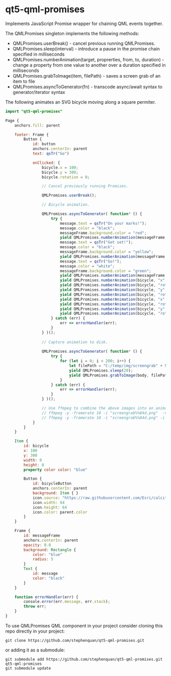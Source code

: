 # qt5-qml-promises

Implements JavaScript Promise wrapper for chaining QML events together.

The QMLPromises singleton implements the following methods:

 - QMLPromises.userBreak() - cancel previous running QMLPromises.
 - QMLPromises.sleep(interval) - introduce a pause in the promise chain specified in milliseconds
 - QMLPromises.numberAnimation(target, proprerties, from, to, duration) - change a property from one value to another over a duration specified in milliseconds
 - QMLPromises.grabToImage(item, filePath) - saves a screen grab of an item to file
 - QMLPromises.asyncToGenerator(fn) - transcode async/await syntax to generator/iterator syntax

The following animates an SVG bicycle moving along a square permiter.

```qml
import "qt5-qml-promises"

Page {
    anchors.fill: parent

    footer: Frame {
        Button {
            id: button
            anchors.centerIn: parent
            text: qsTr("Go")

            onClicked: {
                bicycle.x = 100;
                bicycle.y = 300;
                bicycle.rotation = 0;

                // Cancel previously running Promises.

                QMLPromises.userBreak();

                // Bicycle animation.

                QMLPromises.asyncToGenerator( function* () {
                    try {
                        message.text = qsTr("On your marks!");
                        message.color = "black";
                        messageFrame.background.color = "red";
                        yield QMLPromises.numberAnimation(messageFrame, "opacity", 1.0, 0.0, 1000);
                        message.text = qsTr("Get set!");
                        message.color = "black";
                        messageFrame.background.color = "yellow";
                        yield QMLPromises.numberAnimation(messageFrame, "opacity", 1.0, 0.0, 1000);
                        message.text = qsTr("Go!");
                        message.color = "white";
                        messageFrame.background.color = "green";
                        yield QMLPromises.numberAnimation(messageFrame, "opacity", 1.0, 0.0, 1000);
                        yield QMLPromises.numberAnimation(bicycle, "x", 100, 300, 1000);
                        yield QMLPromises.numberAnimation(bicycle, "rotation", 0, -90, 500);
                        yield QMLPromises.numberAnimation(bicycle, "y", 300, 100, 1000);
                        yield QMLPromises.numberAnimation(bicycle, "rotation", -90, -180, 500);
                        yield QMLPromises.numberAnimation(bicycle, "x", 300, 100, 1000);
                        yield QMLPromises.numberAnimation(bicycle, "rotation", 180, 90, 500);
                        yield QMLPromises.numberAnimation(bicycle, "y", 100, 300, 1000);
                        yield QMLPromises.numberAnimation(bicycle, "rotation", 90, 0, 500);
                    } catch (err) {
                        err => errorHandler(err);
                    }
                } )();
                
                // Capture animation to disk.
                
                QMLPromises.asyncToGenerator( function* () {
                    try {
                        for (let i = 0; i < 200; i++) {
                            let filePath = "C:/temp/img/screengrab" + String(i).padStart(4, '0') + ".png";
                            yield QMLPromises.sleep(20);
                            yield QMLPromises.grabToImage(body, filePath);
                        }
                    } catch (err) {
                        err => errorHandler(err);
                    }
                } )();

                // Use ffmpeg to combine the above images into an animated gif
                // ffmpeg -y -framerate 10 -i "screengrab%%04d.png"  -vf fps=10,palettegen pal.png
                // ffmpeg -y -framerate 10 -i "screengrab%%04d.png" -i pal.png -lavfi "fps=10 [x]; [x][1:v] paletteuse" out.gif
            }
        }
    }

    Item {
        id: bicycle
        x: 100
        y: 300
        width: 0
        height: 0
        property color color: "blue"

        Button {
            id: bicycleButton
            anchors.centerIn: parent
            background: Item { }
            icon.source: "https://raw.githubusercontent.com/Esri/calcite-ui-icons/master/icons/biking-32.svg"
            icon.width: 64
            icon.height: 64
            icon.color: parent.color
        }
    }

    Frame {
        id: messageFrame
        anchors.centerIn: parent
        opacity: 0.0
        background: Rectangle {
            color: "blue"
            radius: 5
        }
        Text {
            id: message
            color: "black"
        }
    }

    function errorHandler(err) {
        console.error(err.message, err.stack);
        throw err;
    }
}
```

To use QMLPromises QML component in your project consider cloning this repo directly in your project:

    git clone https://github.com/stephenquan/qt5-qml-promises.git
    
or adding it as a submodule:

    git submodule add https://github.com/stephenquan/qt5-qml-promises.git qt5-qml-promises
    git submodule update
